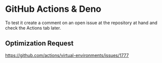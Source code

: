 # GitHub Actions & Deno

To test it create a comment on an open issue at the repository at hand and check the Actions tab later.

## Optimization Request
https://github.com/actions/virtual-environments/issues/1777

